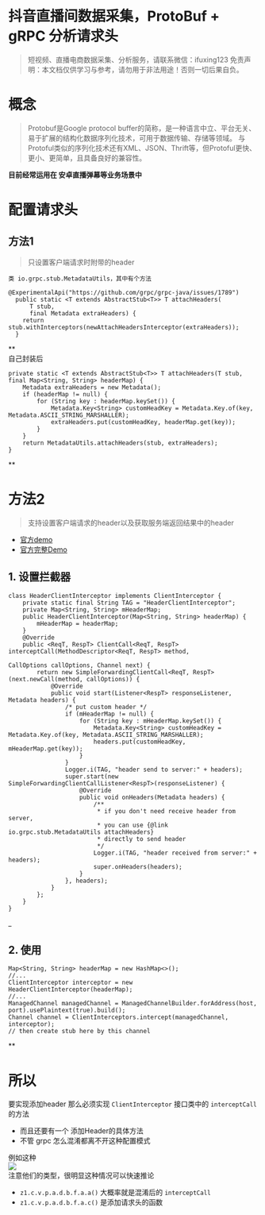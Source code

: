 # 抖音直播间数据采集，ProtoBuf + gRPC 分析请求头


>
> 短视频、直播电商数据采集、分析服务，请联系微信：ifuxing123
> 免责声明：本文档仅供学习与参考，请勿用于非法用途！否则一切后果自负。
> 

# 概念
> Protobuf是Google protocol buffer的简称，是一种语言中立、平台无关、易于扩展的结构化数据序列化技术，可用于数据传输、存储等领域。
> 与Protoful类似的序列化技术还有XML、JSON、Thrift等，但Protoful更快、更小、更简单，且具备良好的兼容性。

**目前经常运用在 安卓直播弹幕等业务场景中**

# 配置请求头

## 方法1
> 只设置客户端请求时附带的header

`类 io.grpc.stub.MetadataUtils，其中有个方法`
```
@ExperimentalApi("https://github.com/grpc/grpc-java/issues/1789")
  public static <T extends AbstractStub<T>> T attachHeaders(
      T stub,
      final Metadata extraHeaders) {
    return stub.withInterceptors(newAttachHeadersInterceptor(extraHeaders));
  }
```
**<br>自己封装后
```
private static <T extends AbstractStub<T>> T attachHeaders(T stub, final Map<String, String> headerMap) {
    Metadata extraHeaders = new Metadata();
    if (headerMap != null) {
        for (String key : headerMap.keySet()) {
            Metadata.Key<String> customHeadKey = Metadata.Key.of(key, Metadata.ASCII_STRING_MARSHALLER);
            extraHeaders.put(customHeadKey, headerMap.get(key));
        }
    }
    return MetadataUtils.attachHeaders(stub, extraHeaders);
}
```
**

# 方法2
> 支持设置客户端请求的header以及获取服务端返回结果中的header

- [官方demo](https://grpc.github.io/grpc-java/javadoc/io/grpc/ClientInterceptor.html)
- [官方完整Demo](https://github.com/grpc/grpc-java/blob/master/examples/src/main/java/io/grpc/examples/header/HeaderClientInterceptor.java)

## 1. 设置拦截器
```
class HeaderClientInterceptor implements ClientInterceptor {
    private static final String TAG = "HeaderClientInterceptor";
    private Map<String, String> mHeaderMap;
    public HeaderClientInterceptor(Map<String, String> headerMap) {
        mHeaderMap = headerMap;
    }
    @Override
    public <ReqT, RespT> ClientCall<ReqT, RespT> interceptCall(MethodDescriptor<ReqT, RespT> method,
                                                               CallOptions callOptions, Channel next) {
        return new SimpleForwardingClientCall<ReqT, RespT>(next.newCall(method, callOptions)) {
            @Override
            public void start(Listener<RespT> responseListener, Metadata headers) {
                /* put custom header */
                if (mHeaderMap != null) {
                    for (String key : mHeaderMap.keySet()) {
                        Metadata.Key<String> customHeadKey = Metadata.Key.of(key, Metadata.ASCII_STRING_MARSHALLER);
                        headers.put(customHeadKey, mHeaderMap.get(key));
                    }
                }
                Logger.i(TAG, "header send to server:" + headers);
                super.start(new SimpleForwardingClientCallListener<RespT>(responseListener) {
                    @Override
                    public void onHeaders(Metadata headers) {
                        /**
                         * if you don't need receive header from server,
                         * you can use {@link io.grpc.stub.MetadataUtils attachHeaders}
                         * directly to send header
                         */
                        Logger.i(TAG, "header received from server:" + headers);
                        super.onHeaders(headers);
                    }
                }, headers);
            }
        };
    }
}
```
_

## 2. 使用
```
Map<String, String> headerMap = new HashMap<>();
//...
ClientInterceptor interceptor = new HeaderClientInterceptor(headerMap);
//...
ManagedChannel managedChannel = ManagedChannelBuilder.forAddress(host, port).usePlaintext(true).build();
Channel channel = ClientInterceptors.intercept(managedChannel, interceptor);
// then create stub here by this channel
```
**

# 所以
要实现添加header 那么必须实现 `ClientInterceptor` 接口类中的 `interceptCall` 的方法

- 而且还要有一个 添加Header的具体方法
- 不管 grpc 怎么混淆都离不开这种配置模式

例如这种<br>[![](https://cdn.nlark.com/yuque/0/2021/png/97322/1612183626152-cf7623fb-cc84-488e-ab61-533bb067b6a8.png#align=left&display=inline&height=128&margin=%5Bobject%20Object%5D&originHeight=128&originWidth=1298&size=0&status=done&style=none&width=1298)](https://static.zhangkunzhi.com/typecho/2020/11/25/75898451902823/1606275898.png)<br>注意他们的类型，很明显这种情况可以快速推论

- `z1.c.v.p.a.d.b.f.a.a()` 大概率就是混淆后的 `interceptCall`
- `z1.c.v.p.a.d.b.f.a.c()` 是添加请求头的函数


<br>

